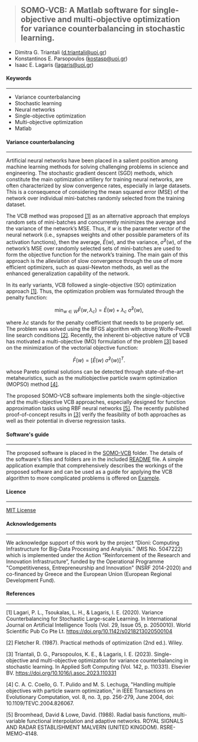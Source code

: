 > ## **SOMO-VCB: A Matlab software for single-objective and multi-objective optimization for variance counterbalancing in stochastic learning.**
- Dimitra G. Triantali (d.triantali@uoi.gr)
- Konstantinos E. Parsopoulos (kostasp@uoi.gr)
- Isaac E. Lagaris (lagaris@uoi.gr)

#### Keywords
---
- Variance counterbalancing
- Stochastic learning 
- Neural networks
- Single-objective optimization
- Multi-objective optimization
- Matlab

#### Variance counterbalancing
---
Artificial neural networks have been placed in a salient position among machine learning methods for solving challenging problems in science and engineering. The stochastic gradient descent (SGD) methods, which constitute the main optimization artillery for training neural networks, are often characterized by slow convergence rates, especially in large datasets. This is a consequence of considering the mean squared error (MSE) of the network over individual mini-batches randomly selected from the training dataset.

The VCB method was proposed [[1]](#1) as an alternative approach that employs random sets of mini-batches and concurrently minimizes the average and the variance of the network’s MSE. Thus, if $w$ is the parameter vector of the neural network (i.e., synapses weights and other possible parameters of its activation functions), then the average, $\bar{E}(w)$, and the variance, $\bar{\sigma}^2(w)$, of the network’s MSE over randomly selected sets of mini-batches are used to form the objective function for the network’s training. The main gain of this approach is the alleviation of slow convergence through the use of more efficient optimizers, such as quasi-Newton methods, as well as the enhanced generalization capability of the network.

In its early variants, VCB followed a single-objective (SO) optimization approach [[1]](#1). Thus, the optimization problem was formulated through the penalty function:

$$\min_{w \in W} \bar{F}(w,\lambda_{c}) = \bar{E}(w) + \lambda_{c}  \text{   } \bar{\sigma}^2(w),$$

where $λc$ stands for the penalty coefficient that needs to be properly set. The problem was solved using the BFGS algorithm with strong Wolfe-Powell line search conditions [[2]](#2). Recently, the inherent bi-objective nature of VCB has motivated a multi-objective (MO) formulation of the problem [[3]](#3) based on the minimization of the vectorial objective function:

$$\bar{F}(w) = \left[ \bar{E}(w) \text{            } \text{            } \bar{\sigma}^2(w) \right]^T.$$

whose Pareto optimal solutions can be detected through state-of-the-art metaheuristics, such as the multiobjective particle swarm optimization (MOPSO) method [[4]](#4).

The proposed SOMO-VCB software implements both the single-objective and the multi-objective VCB approaches, especially designed for function approximation tasks using RBF neural networks [[5]](#5). The recently published proof-of-concept results in [[3]](#3) verify the feasibility of both approaches as well as their potential in diverse regression tasks.

#### Software's guide
---

The proposed software is placed in the [SOMO-VCB](https://github.com/DimitraTriantali/SOMO-VCB/tree/main/SOMO-VCB) folder. The details of the software's files and folders are in the included [README](https://github.com/DimitraTriantali/SOMO-VCB/blob/main/SOMO-VCB/README.pdf) file. A simple application example that comprehensively describes the workings of the proposed software and can be used as a guide for applying the VCB algorithm to more complicated problems is offered on [Example](https://github.com/DimitraTriantali/SOMO-VCB/blob/main/Example.pdf).

#### Licence
---

[MIT License](https://github.com/DimitraTriantali/SOMO-VCB/blob/main/LICENSE)

#### Acknowledgements
---

We acknowledge support of this work by the project “Dioni: Computing Infrastructure for Big-Data Processing and Analysis.” (MIS No. 5047222) which is implemented under the Action “Reinforcement of the Research and Innovation Infrastructure”, funded by the Operational Programme "Competitiveness, Entrepreneurship and Innovation" (NSRF 2014-2020) and co-financed by Greece and the European Union (European Regional Development Fund).

#### References
---
<a id="1">[1]</a> Lagari, P. L., Tsoukalas, L. H., & Lagaris, I. E. (2020). Variance Counterbalancing for Stochastic Large-scale Learning. In International Journal on Artificial Intelligence Tools (Vol. 29, Issue 05, p. 2050010). World Scientific Pub Co Pte Lt. https://doi.org/10.1142/s0218213020500104

<a id="2">[2]</a> Fletcher R. (1987). Practical methods of optimization (2nd ed.). Wiley.

<a id="3">[3]</a> Triantali, D. G., Parsopoulos, K. E., & Lagaris, I. E. (2023). Single-objective and multi-objective optimization for variance counterbalancing in stochastic learning. In Applied Soft Computing (Vol. 142, p. 110331). Elsevier BV. https://doi.org/10.1016/j.asoc.2023.110331

<a id="4">[4]</a> C. A. C. Coello, G. T. Pulido and M. S. Lechuga, "Handling multiple objectives with particle swarm optimization," in IEEE Transactions on Evolutionary Computation, vol. 8, no. 3, pp. 256-279, June 2004, doi: 10.1109/TEVC.2004.826067.

<a id="5">[5]</a> Broomhead, David & Lowe, David. (1988). Radial basis functions, multi-variable functional interpolation and adaptive networks. ROYAL SIGNALS AND RADAR ESTABLISHMENT MALVERN (UNITED KINGDOM). RSRE-MEMO-4148. 
